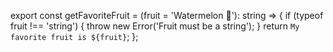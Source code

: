 export const getFavoriteFruit = (fruit = 'Watermelon 🍉'): string => {
  if (typeof fruit !== 'string') {
    throw new Error('Fruit must be a string');
  }
  return `My favorite fruit is ${fruit}`;
};

